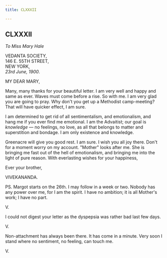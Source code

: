 ```yaml
---
title: CLXXXII

---
```





  

  


## CLXXXII

*To Miss Mary Hale*

VEDANTA SOCIETY,  
146 E. 55TH STREET,  
NEW YORK,  
*23rd June, 1900*.

MY DEAR MARY,

Many, many thanks for your beautiful letter. I am very well and happy
and same as ever. Waves must come before a rise. So with me. I am very
glad you are going to pray. Why don't you get up a Methodist
camp-meeting? That will have quicker effect, I am sure.

I am determined to get rid of all sentimentalism, and emotionalism, and
hang me if you ever find me emotional. I am the Advaitist; our goal is
*knowledge* — no feelings, no love, as all that belongs to matter and
superstition and bondage. I am only existence and knowledge.

Greenacre will give you good rest. I am sure. I wish you all joy there.
Don't for a moment worry on my account. "Mother" looks after me. She is
bringing me fast out of the hell of emotionalism, and bringing me into
the light of pure reason. With everlasting wishes for your happiness,

Ever your brother,

VIVEKANANDA.

PS. Margot starts on the 26th. I may follow in a week or two. Nobody has
any power over me, for I am the spirit. I have no ambition; it is all
Mother's work; I have no part.

V.

I could not digest your letter as the dyspepsia was rather bad last few
days.

V.

Non-attachment has always been there. It has come in a minute. Very soon
I stand where no sentiment, no feeling, can touch me.

V.


